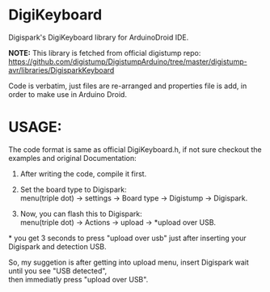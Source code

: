 # DigiKeyboard
Digispark's DigiKeyboard library for ArduinoDroid IDE.  

**NOTE:** This library is fetched from official digistump repo:  
https://github.com/digistump/DigistumpArduino/tree/master/digistump-avr/libraries/DigisparkKeyboard 

Code is verbatim, just files are re-arranged and properties file is add, in order to make use in Arduino Droid.  

# USAGE:
 The code format is same as official DigiKeyboard.h, if not sure checkout the examples and original Documentation:  

1. After writing the code, compile it first.

2. Set the board type to Digispark:  
menu(triple dot) -> settings -> Board type -> Digistump -> Digispark.

3. Now, you can flash this to Digispark:  
menu(triple dot) -> Actions -> upload -> *upload over USB.
  
\* you get 3 seconds to press "upload over usb" just after inserting your Digispark and detection USB.  
  
So, my suggetion is after getting into upload menu, insert Digispark wait until you see "USB detected",  
then immediatly press "upload over USB".
